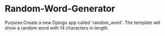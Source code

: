 # Random-Word-Generator
Purpose:Create a new Django app called 'random_word'. The template will show a random word with 14 characters in length.
